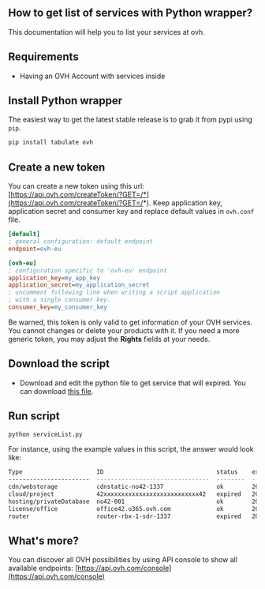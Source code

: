 How to get list of services with Python wrapper?
------------------------------------------------

This documentation will help you to list your services at ovh.

## Requirements

- Having an OVH Account with services inside

## Install Python wrapper

The easiest way to get the latest stable release is to grab it from pypi using ```pip```.

```bash
pip install tabulate ovh
```

## Create a new token

You can create a new token using this url: [https://api.ovh.com/createToken/?GET=/*](https://api.ovh.com/createToken/?GET=/*).
Keep application key, application secret and consumer key and replace default values in ```ovh.conf``` file.

```ini
[default]
; general configuration: default endpoint
endpoint=ovh-eu

[ovh-eu]
; configuration specific to 'ovh-eu' endpoint
application_key=my_app_key
application_secret=my_application_secret
; uncomment following line when writing a script application
; with a single consumer key.
consumer_key=my_consumer_key
```

Be warned, this token is only valid to get information of your OVH services. You cannot changes or delete your products with it.
If you need a more generic token, you may adjust the **Rights** fields at your needs.

## Download the script

- Download and edit the python file to get service that will expired. You can download [this file](serviceList.py).

## Run script

```bash
python serviceList.py
```

For instance, using the example values in this script, the answer would look like:
```bash
Type                     ID                                status    expiration date
-----------------------  --------------------------------  --------  -----------------
cdn/webstorage           cdnstatic-no42-1337               ok        2016-02-14
cloud/project            42xxxxxxxxxxxxxxxxxxxxxxxxxxx42   expired   2016-01-30
hosting/privateDatabase  no42-001                          ok        2016-02-15
license/office           office42.o365.ovh.com             ok        2016-02-15
router                   router-rbx-1-sdr-1337             expired   2016-01-31
```

## What's more?

You can discover all OVH possibilities by using API console to show all available endpoints: [https://api.ovh.com/console](https://api.ovh.com/console)

